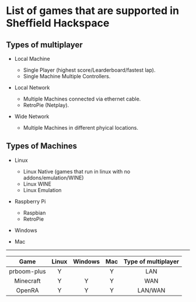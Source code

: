 # List of games that are supported in Sheffield Hackspace

## Types of multiplayer

- Local Machine
  - Single Player (highest score/Learderboard/fastest lap).
  - Single Machine Multiple Controllers.

- Local Network
  - Multiple Machines connected via ethernet cable.
  - RetroPie (Netplay).
  
- Wide Network
  - Multiple Machines in different phyical locations.
  
## Types of Machines

- Linux
  - Linux Native (games that run in linux with no addons/emulation/WINE)
  - Linux WINE
  - Linux Emulation
  
- Raspberry Pi
  - Raspbian
  - RetroPie

- Windows

- Mac

---

|     Game    	| Linux 	| Windows 	| Mac 	| Type of multiplayer 	|
|:-----------:	|:-----:	|:-------:	|:---:	|:-------------------:	|
| prboom-plus 	|   Y   	|         	|  Y  	|         LAN         	|
| Minecraft    	|   Y    	|     Y    	|   Y  	|         WAN          	|
| OpenRA       	|   Y    	|     Y    	|   Y  	|         LAN/WAN      	|
